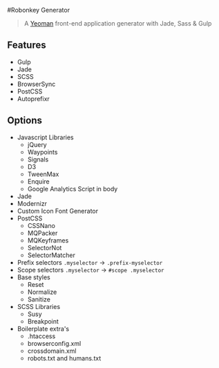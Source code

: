 #Robonkey Generator

> A [Yeoman](http://yeoman.io) front-end application generator with Jade, Sass &amp; Gulp

## Features

* Gulp
* Jade
* SCSS
* BrowserSync
* PostCSS
* Autoprefixr

## Options

* Javascript Libraries
	* jQuery
	* Waypoints
	* Signals
	* D3
	* TweenMax
	* Enquire
	* Google Analytics Script in body
* Jade
* Modernizr
* Custom Icon Font Generator	 
* PostCSS
	* CSSNano
	* MQPacker
	* MQKeyframes
	* SelectorNot
	* SelectorMatcher
* Prefix selectors `.myselector` -> `.prefix-myselector`
* Scope selectors `.myselector` -> `#scope .myselector`
* Base styles
	* Reset
	* Normalize
	* Sanitize
* SCSS Libraries
	* Susy
	* Breakpoint
* Boilerplate extra's
	* .htaccess
	* browserconfig.xml
	* crossdomain.xml
	* robots.txt and humans.txt
	
	

